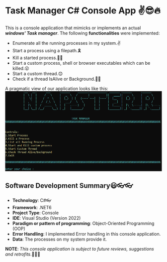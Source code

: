 # Task Manager C# Console App ✌😎🔥

This is a console application that mimicks or implements an actual **_windows' Task manager_**. The following **functionalities** were implemented:

* Enumerate all the running processes in my system.✌
* Start a process using a filepath.🎗
* Kill a started process.🤦‍♂️
* Start a custom process, shell or browser executables which can be killed.😮
* Start a custom thread.😊
* Check if a thread IsAlive or Background.🤷‍♂️

A pragmatic view of our application looks like this:
![Task manager](https://raw.githubusercontent.com/kendrickchibueze/-Modern-Node-on-AWS/702762ef69f8852874821d826a4e05634ce3c9d8/Branching%20Strategies/Screenshot%20(431).png)


## Software Development Summary😃👓👓
* **Technology**: C#👓
* **Framework**: .NET6
* **Project Type**: Console
* **IDE**: Visual Studio (Version 2022)
* **Paradigm or pattern of programming**: Object-Oriented Programming (OOP)
* **Error Handling**: I implemented Error handling in this console application.
* **Data**: The processes on my system provide it.

**NOTE**: _This console application is subject to future  reviews, suggestions and retrofits_.🛴🔥😎
